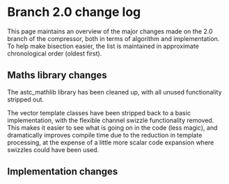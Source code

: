 # Branch 2.0 change log

This page maintains an overview of the major changes made on the 2.0 branch of
the compressor, both in terms of algorithm and implementation. To help make
bisection easier, the list is maintained in approximate chronological order
(oldest first).

## Maths library changes

The astc_mathlib library has been cleaned up, with all unused functionality
stripped out.

The vector template classes have been stripped back to a basic implementation,
with the flexible channel swizzle functionality removed. This makes it easier
to see what is going on in the code (less magic), and dramatically improves
compile time due to the reduction in template processing, at the expense of
a little more scalar code expansion where swizzles could have been used.

## Implementation changes


